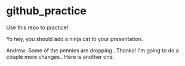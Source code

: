 # github_practice

Use this repo to practice!

Yo hey, you should add a ninja cat to your presentation.

Andrew:  Some of the pennies are dropping...Thanks!
I'm going to do a couple more changes..
Here is another one.
